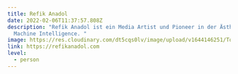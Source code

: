 ```yaml
---
title: Refik Anadol
date: 2022-02-06T11:37:57.808Z
description: "Refik Anadol ist ein Media Artist und Pioneer in der Ästhetik von
  Machine Intelligence. "
image: https://res.cloudinary.com/dt5cqs0lv/image/upload/v1644146251/Tools/Personen/Screenshot_2022-02-06_at_12-06-14_Refik_Anadol_Media_Artist_Director_ywdw63.jpg
link: https://refikanadol.com
level:
  - person
---
```

